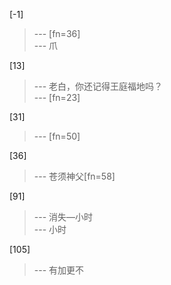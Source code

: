 
[-1] 
>--- [fn=36]<br>
>--- 爪<br>

[13] 
>--- 老白，你还记得王庭福地吗？<br>
>--- [fn=23]<br>

[31] 
>--- [fn=50]<br>

[36] 
>--- 苍须神父[fn=58]<br>

[91] 
>--- 消失—小时<br>
>--- 小时<br>

[105] 
>--- 有加更不<br>
